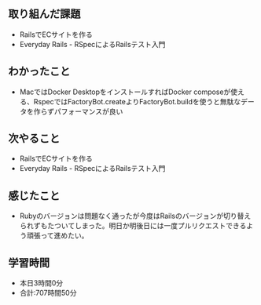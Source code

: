 ## 取り組んだ課題
- RailsでECサイトを作る
- Everyday Rails - RSpecによるRailsテスト入門
## わかったこと
- MacではDocker DesktopをインストールすればDocker composeが使える、RspecではFactoryBot.createよりFactoryBot.buildを使うと無駄なデータを作らずパフォーマンスが良い
## 次やること
- RailsでECサイトを作る
- Everyday Rails - RSpecによるRailsテスト入門
## 感じたこと
- Rubyのバージョンは問題なく通ったが今度はRailsのバージョンが切り替えられずもたついてしまった。明日か明後日には一度プルリクエストできるよう頑張って進めたい。
## 学習時間
- 本日3時間0分<br>
- 合計:707時間50分

